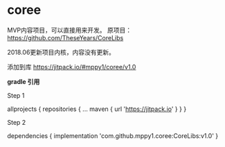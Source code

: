 # coree
MVP内容项目，可以直接用来开发。
原项目：https://github.com/TheseYears/CoreLibs

2018.06更新项目内核，内容没有更新。

添加到库
https://jitpack.io/#mppy1/coree/v1.0

**gradle 引用**

Step 1

allprojects {
		repositories {
			...
			maven { url 'https://jitpack.io' }
		}
	}
	
Step 2

dependencies {
    	implementation 'com.github.mppy1.coree:CoreLibs:v1.0'
}